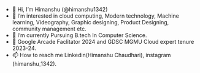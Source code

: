 - 👋 Hi, I’m Himanshu (@himanshu1342)
- 👀 I’m interested in cloud computing, Modern technology, Machine learning, Videography, Graphic designing, Product Designing, community management etc.
- 🌱 I’m currently Pursuing B.tech In Computer Science.
- 📢 Google Arcade Faclitator 2024 and GDSC MGMU Cloud expert tenure 2023-24.
- 📫 How to reach me Linkedin(Himanshu Chaudhari), instagram (himanshu_1342).

<!---
himanshu1342/himanshu1342 is a ✨ special ✨ repository because its `README.md` (this file) appears on your GitHub profile.
You can click the Preview link to take a look at your changes.
--->
